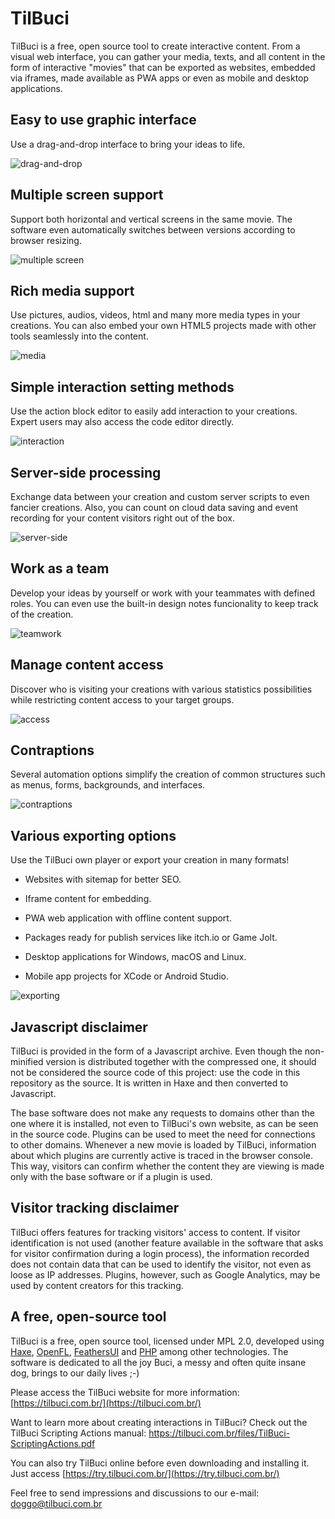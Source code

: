 # TilBuci

TilBuci is a free, open source tool to create interactive content. From a visual web interface, you can gather your media, texts, and all content in the form of interactive "movies" that can be exported as websites, embedded via iframes, made available as PWA apps or even as mobile and desktop applications.

## Easy to use graphic interface

Use a drag-and-drop interface to bring your ideas to life.

![drag-and-drop](https://tilbuci.com.br/site/wp-content/uploads/2024/09/home01-1024x576.jpg)

## Multiple screen support

Support both horizontal and vertical screens in the same movie. The software even automatically switches between versions according to browser resizing.

![multiple screen](https://tilbuci.com.br/site/wp-content/uploads/2024/09/home02-1024x576.jpg)

## Rich media support

Use pictures, audios, videos, html and many more media types in your creations. You can also embed your own HTML5 projects made with other tools seamlessly into the content.

![media](https://tilbuci.com.br/site/wp-content/uploads/2024/09/home03-1024x576.jpg)

## Simple interaction setting methods

Use the action block editor to easily add interaction to your creations. Expert users may also access the code editor directly.

![interaction](https://tilbuci.com.br/site/wp-content/uploads/2024/09/home04-1024x576.jpg)

## Server-side processing

Exchange data between your creation and custom server scripts to even fancier creations. Also, you can count on cloud data saving and event recording for your content visitors right out of the box.

![server-side](https://tilbuci.com.br/site/wp-content/uploads/2024/09/home05-1024x576.jpg)

## Work as a team

Develop your ideas by yourself or work with your teammates with defined roles. You can even use the built-in design notes funcionality to keep track of the creation.

![teamwork](https://tilbuci.com.br/site/wp-content/uploads/2024/09/collaborator-1024x576.png)

## Manage content access

Discover who is visiting your creations with various statistics possibilities while restricting content access to your target groups.

![access](https://tilbuci.com.br/site/wp-content/uploads/2024/09/visitor-1024x576.png)

## Contraptions

Several automation options simplify the creation of common structures such as menus, forms, backgrounds, and interfaces.

![contraptions](https://tilbuci.com.br/files/github/contraptions.jpg)

## Various exporting options

Use the TilBuci own player or export your creation in many formats!

*   Websites with sitemap for better SEO.
    
*   Iframe content for embedding.
    
*   PWA web application with offline content support.
    
*   Packages ready for publish services like itch.io or Game Jolt.
    
*   Desktop applications for Windows, macOS and Linux.
    
*   Mobile app projects for XCode or Android Studio.
    

![exporting](https://tilbuci.com.br/site/wp-content/uploads/2024/09/home06-1024x576.jpg)

## Javascript disclaimer

TilBuci is provided in the form of a Javascript archive. Even though the non-minified version is distributed together with the compressed one, it should not be considered the source code of this project: use the code in this repository as the source. It is written in Haxe and then converted to Javascript.

The base software does not make any requests to domains other than the one where it is installed, not even to TilBuci's own website, as can be seen in the source code. Plugins can be used to meet the need for connections to other domains. Whenever a new movie is loaded by TilBuci, information about which plugins are currently active is traced in the browser console. This way, visitors can confirm whether the content they are viewing is made only with the base software or if a plugin is used.

## Visitor tracking disclaimer

TilBuci offers features for tracking visitors' access to content. If visitor identification is not used (another feature available in the software that asks for visitor confirmation during a login process), the information recorded does not contain data that can be used to identify the visitor, not even as loose as IP addresses. Plugins, however, such as Google Analytics, may be used by content creators for this tracking.

## A free, open-source tool

TilBuci is a free, open source tool, licensed under MPL 2.0, developed using [Haxe](https://haxe.org/), [OpenFL](https://www.openfl.org/), [FeathersUI](https://feathersui.com/) and [PHP](https://www.php.net/) among other technologies. The software is dedicated to all the joy Buci, a messy and often quite insane dog, brings to our daily lives ;-)

Please access the TilBuci website for more information: [https://tilbuci.com.br/](https://tilbuci.com.br/)

Want to learn more about creating interactions in TilBuci? Check out the TilBuci Scripting Actions manual: https://tilbuci.com.br/files/TilBuci-ScriptingActions.pdf

You can also try TilBuci online before even downloading and installing it. Just access [https://try.tilbuci.com.br/](https://try.tilbuci.com.br/)

Feel free to send impressions and discussions to our e-mail: [doggo@tilbuci.com.br](mailto:doggo@tilbuci.com.br)
